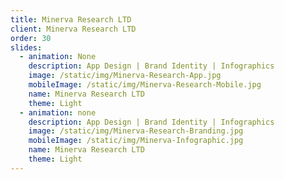 ```yaml
---
title: Minerva Research LTD
client: Minerva Research LTD
order: 30
slides:
  - animation: None
    description: App Design | Brand Identity | Infographics
    image: /static/img/Minerva-Research-App.jpg
    mobileImage: /static/img/Minerva-Research-Mobile.jpg
    name: Minerva Research LTD
    theme: Light
  - animation: none
    description: App Design | Brand Identity | Infographics
    image: /static/img/Minerva-Research-Branding.jpg
    mobileImage: /static/img/Minerva-Infographic.jpg
    name: Minerva Research LTD
    theme: Light
---
```


